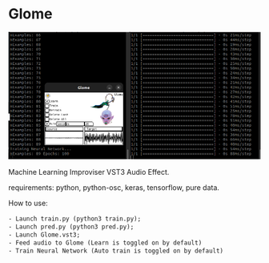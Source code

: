 # Glome

![Glome](Glome.png)

Machine Learning Improviser VST3 Audio Effect.

requirements: python, python-osc, keras, tensorflow, pure data.

How to use:

    - Launch train.py (python3 train.py);
    - Launch pred.py (python3 pred.py);
    - Launch Glome.vst3;
    - Feed audio to Glome (Learn is toggled on by default)
    - Train Neural Network (Auto train is toggled on by default)
